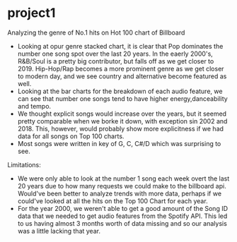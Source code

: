 # project1
Analyzing the genre of No.1 hits on Hot 100 chart of Billboard
-  Looking at opur genre stacked chart, it is clear that Pop dominates the number one song spot over the last 20 years. In the eaerly 2000's, R&B/Soul is a pretty big contributor, but falls off as we get closer to 2019. Hip-Hop/Rap becomes a more prominent genre as we get closer to modern day, and we see country and alternative become featured as well. 
- Looking at the bar charts for the breakdown of each audio feature, we can see that number one songs tend to have higher energy,danceability and tempo.
- We thought explicit songs would increase over the years, but it seemed pretty comparable when we borke it down, with exception sin 2002 and 2018. This, however, would probably show more explicitness if we had data for all songs on Top 100 charts.
- Most songs were written in key of G, C, C#/D which was surprising to see. 

Limitations:
- We were only able to look at the number 1 song each week overt the last 20 years due to how many requests we could make to the billboard api. Would've been better to analyze trends with more data, perhaps if we could've looked at all the hits on the Top 100 Chart for each year.
- For the year 2000, we weren't able to get a good amount of the Song ID data that we needed to get audio features from the Spotify API. This led to us having almost 3 months worth of data missing and so our analysis was a little lacking that year. 

